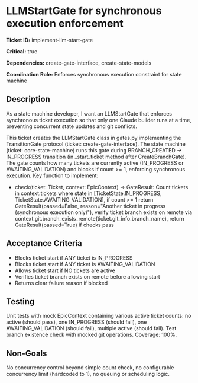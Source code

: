 # LLMStartGate for synchronous execution enforcement

**Ticket ID:** implement-llm-start-gate

**Critical:** true

**Dependencies:** create-gate-interface, create-state-models

**Coordination Role:** Enforces synchronous execution constraint for state machine

## Description

As a state machine developer, I want an LLMStartGate that enforces synchronous ticket execution so that only one Claude builder runs at a time, preventing concurrent state updates and git conflicts.

This ticket creates the LLMStartGate class in gates.py implementing the TransitionGate protocol (ticket: create-gate-interface). The state machine (ticket: core-state-machine) runs this gate during BRANCH_CREATED → IN_PROGRESS transition (in _start_ticket method after CreateBranchGate). The gate counts how many tickets are currently active (IN_PROGRESS or AWAITING_VALIDATION) and blocks if count >= 1, enforcing synchronous execution. Key function to implement:
- check(ticket: Ticket, context: EpicContext) -> GateResult: Count tickets in context.tickets where state in [TicketState.IN_PROGRESS, TicketState.AWAITING_VALIDATION], if count >= 1 return GateResult(passed=False, reason="Another ticket in progress (synchronous execution only)"), verify ticket branch exists on remote via context.git.branch_exists_remote(ticket.git_info.branch_name), return GateResult(passed=True) if checks pass

## Acceptance Criteria

- Blocks ticket start if ANY ticket is IN_PROGRESS
- Blocks ticket start if ANY ticket is AWAITING_VALIDATION
- Allows ticket start if NO tickets are active
- Verifies ticket branch exists on remote before allowing start
- Returns clear failure reason if blocked

## Testing

Unit tests with mock EpicContext containing various active ticket counts: no active (should pass), one IN_PROGRESS (should fail), one AWAITING_VALIDATION (should fail), multiple active (should fail). Test branch existence check with mocked git operations. Coverage: 100%.

## Non-Goals

No concurrency control beyond simple count check, no configurable concurrency limit (hardcoded to 1), no queuing or scheduling logic.

